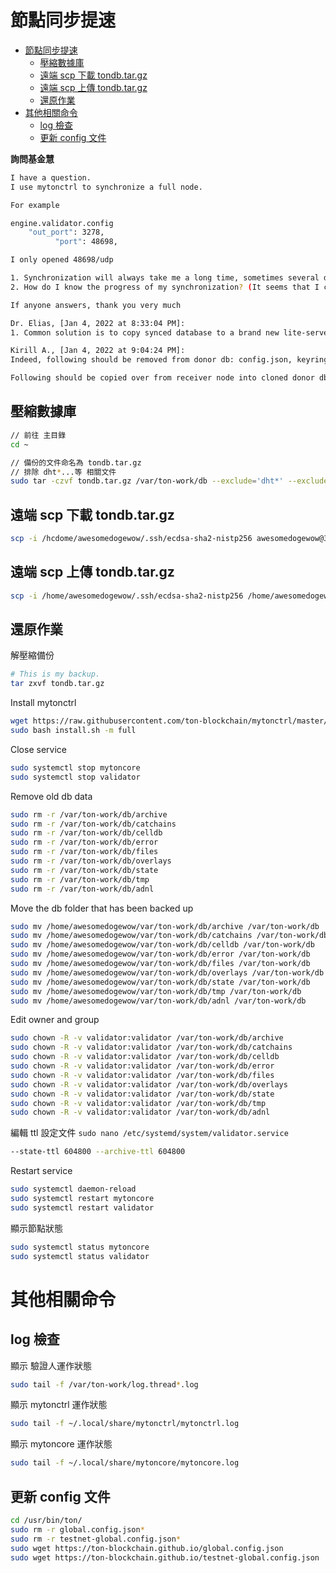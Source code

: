 # 節點同步提速

- [節點同步提速](#節點同步提速)
  - [壓縮數據庫](#壓縮數據庫)
  - [遠端 scp 下載 tondb.tar.gz](#遠端-scp-下載-tondbtargz)
  - [遠端 scp 上傳 tondb.tar.gz](#遠端-scp-上傳-tondbtargz)
  - [還原作業](#還原作業)
- [其他相關命令](#其他相關命令)
  - [log 檢查](#log-檢查)
  - [更新 config 文件](#更新-config-文件)

**詢問基金慧**
```bash
I have a question.
I use mytonctrl to synchronize a full node.

For example

engine.validator.config
    "out_port": 3278,
          "port": 48698,

I only opened 48698/udp

1. Synchronization will always take me a long time, sometimes several days or even weeks. How can I speed it up?
2. How do I know the progress of my synchronization? (It seems that I can only observe the DB size. The countdown time of synchronization) Is there any other way?

If anyone answers, thank you very much

Dr. Elias, [Jan 4, 2022 at 8:33:04 PM]:
1. Common solution is to copy synced database to a brand new lite-server or validator. Huge speed up

Kirill A., [Jan 4, 2022 at 9:04:24 PM]:
Indeed, following should be removed from donor db: config.json, keyring, dht*

Following should be copied over from receiver node into cloned donor db: config.json, keyring
```

## 壓縮數據庫

```bash
// 前往 主目錄
cd ~

// 備份的文件命名為 tondb.tar.gz
// 排除 dht*...等 相關文件
sudo tar -czvf tondb.tar.gz /var/ton-work/db --exclude='dht*' --exclude='keyring' --exclude='config.json'
```

## 遠端 scp 下載 tondb.tar.gz

```bash
scp -i /hcdome/awesomedogewow/.ssh/ecdsa-sha2-nistp256 awesomedogewow@35.224.107.102:/home/awesomedogewow/tondb.tar.gz /Users/doge
```

## 遠端 scp 上傳 tondb.tar.gz

```bash
scp -i /home/awesomedogewow/.ssh/ecdsa-sha2-nistp256 /home/awesomedogewow/tondb.tar.gz awesomedogewow@35.236.150.226:/home/awesomedogewow
```

## 還原作業
解壓縮備份
```bash
# This is my backup.
tar zxvf tondb.tar.gz
```

Install mytonctrl
```bash
wget https://raw.githubusercontent.com/ton-blockchain/mytonctrl/master/scripts/install.sh
sudo bash install.sh -m full
```

Close service
```bash
sudo systemctl stop mytoncore
sudo systemctl stop validator
```

Remove old db data
```bash
sudo rm -r /var/ton-work/db/archive
sudo rm -r /var/ton-work/db/catchains
sudo rm -r /var/ton-work/db/celldb
sudo rm -r /var/ton-work/db/error
sudo rm -r /var/ton-work/db/files
sudo rm -r /var/ton-work/db/overlays
sudo rm -r /var/ton-work/db/state
sudo rm -r /var/ton-work/db/tmp
sudo rm -r /var/ton-work/db/adnl
```

Move the db folder that has been backed up
```bash
sudo mv /home/awesomedogewow/var/ton-work/db/archive /var/ton-work/db
sudo mv /home/awesomedogewow/var/ton-work/db/catchains /var/ton-work/db
sudo mv /home/awesomedogewow/var/ton-work/db/celldb /var/ton-work/db
sudo mv /home/awesomedogewow/var/ton-work/db/error /var/ton-work/db
sudo mv /home/awesomedogewow/var/ton-work/db/files /var/ton-work/db
sudo mv /home/awesomedogewow/var/ton-work/db/overlays /var/ton-work/db
sudo mv /home/awesomedogewow/var/ton-work/db/state /var/ton-work/db
sudo mv /home/awesomedogewow/var/ton-work/db/tmp /var/ton-work/db
sudo mv /home/awesomedogewow/var/ton-work/db/adnl /var/ton-work/db
```

Edit owner and group
```bash
sudo chown -R -v validator:validator /var/ton-work/db/archive
sudo chown -R -v validator:validator /var/ton-work/db/catchains
sudo chown -R -v validator:validator /var/ton-work/db/celldb
sudo chown -R -v validator:validator /var/ton-work/db/error
sudo chown -R -v validator:validator /var/ton-work/db/files
sudo chown -R -v validator:validator /var/ton-work/db/overlays
sudo chown -R -v validator:validator /var/ton-work/db/state
sudo chown -R -v validator:validator /var/ton-work/db/tmp
sudo chown -R -v validator:validator /var/ton-work/db/adnl
```

編輯 ttl 設定文件 `sudo nano /etc/systemd/system/validator.service`
```bash
--state-ttl 604800 --archive-ttl 604800
```

Restart service
```bash
sudo systemctl daemon-reload
sudo systemctl restart mytoncore
sudo systemctl restart validator
```

顯示節點狀態
```bash
sudo systemctl status mytoncore
sudo systemctl status validator
```

# 其他相關命令
## log 檢查
顯示 驗證人運作狀態
```bash
sudo tail -f /var/ton-work/log.thread*.log
```

顯示 mytonctrl 運作狀態
```bash
sudo tail -f ~/.local/share/mytonctrl/mytonctrl.log
```

顯示 mytoncore 運作狀態
```bash
sudo tail -f ~/.local/share/mytoncore/mytoncore.log
```

## 更新 config 文件
```bash
cd /usr/bin/ton/
sudo rm -r global.config.json*
sudo rm -r testnet-global.config.json*
sudo wget https://ton-blockchain.github.io/global.config.json
sudo wget https://ton-blockchain.github.io/testnet-global.config.json
```